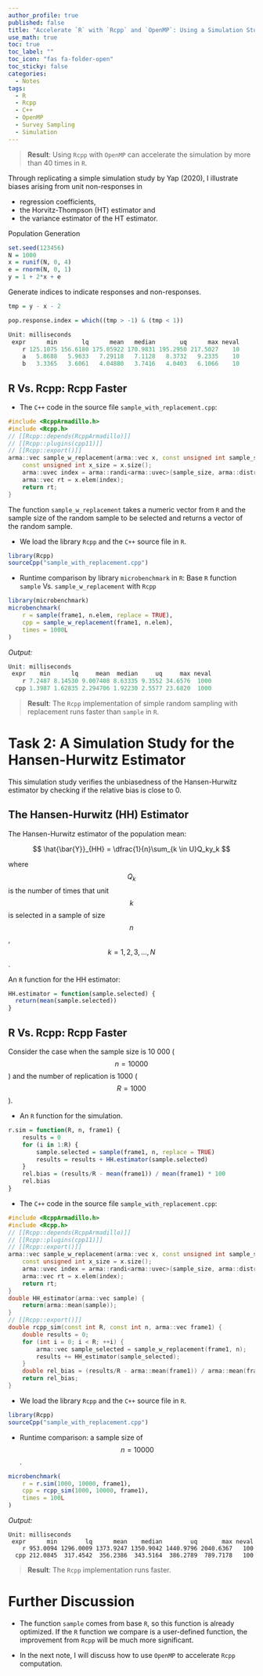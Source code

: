 ```yaml
---
author_profile: true
published: false
title: "Accelerate `R` with `Rcpp` and `OpenMP`: Using a Simulation Study of Survey with Systematic Non-responses as an Example"
use_math: true
toc: true
toc_label: ""
toc_icon: "fas fa-folder-open"
toc_sticky: false
categories:
  - Notes
tags:
  - R
  - Rcpp
  - C++
  - OpenMP
  - Survey Sampling
  - Simulation
---
```

> **Result**: Using `Rcpp` with `OpenMP` can accelerate the simulation by more than 40 times in `R`.


Through replicating a simple simulation study by Yap (2020), I illustrate biases arising from unit non-responses in 
* regression coefficients,
* the Horvitz-Thompson (HT) estimator and 
* the variance estimator of the HT estimator.
  
Population Generation
```R
set.seed(123456)
N = 1000
x = runif(N, 0, 4)
e = rnorm(N, 0, 1)
y = 1 + 2*x + e
```

Generate indices to indicate responses and non-responses.
```R
tmp = y - x - 2

pop.response.index = which((tmp > -1) & (tmp < 1))
```

```R
Unit: milliseconds
 expr      min       lq      mean   median       uq      max neval
    r 125.1075 156.6180 175.05922 170.9831 195.2950 217.5027    10
    a   5.8688   5.9633   7.29118   7.1128   8.3732   9.2335    10
    b   3.3365   3.6061   4.04880   3.7416   4.0403   6.1066    10
```

## R Vs. Rcpp: Rcpp Faster

* The `C++` code in the source file `sample_with_replacement.cpp`: 
```c++
#include <RcppArmadillo.h>
#include <Rcpp.h>
// [[Rcpp::depends(RcppArmadillo)]]
// [[Rcpp::plugins(cpp11)]]
// [[Rcpp::export()]]
arma::vec sample_w_replacement(arma::vec x, const unsigned int sample_size) {
	const unsigned int x_size = x.size();
	arma::uvec index = arma::randi<arma::uvec>(sample_size, arma::distr_param(0,x_size-1));
	arma::vec rt = x.elem(index);
	return rt;
}
```
The function `sample_w_replacement` takes a numeric vector from `R` and the sample size of the random sample 
to be selected and returns a vector of the random sample.


* We load the library `Rcpp` and the `C++` source file in `R`.
```R
library(Rcpp)
sourceCpp("sample_with_replacement.cpp")
```


* Runtime comparison by library `microbenchmark` in `R`: Base `R` function `sample` Vs. `sample_w_replacement` with `Rcpp`
```R
library(microbenchmark)
microbenchmark(
	r = sample(frame1, n.elem, replace = TRUE),
	cpp = sample_w_replacement(frame1, n.elem),
	times = 1000L
)
```
*Output:*
```R
Unit: milliseconds
 expr    min      lq     mean  median     uq     max neval
    r 7.2487 8.14530 9.007408 8.63335 9.3552 34.6576  1000
  cpp 1.3987 1.62835 2.294706 1.92230 2.5577 23.6820  1000
```
> **Result**: The `Rcpp` implementation of simple random sampling with replacement runs faster than `sample` in `R`.

# Task 2: A Simulation Study for the Hansen-Hurwitz Estimator

This simulation study verifies the unbiasedness of the Hansen-Hurwitz estimator
by checking if the relative bias is close to 0.

## The Hansen-Hurwitz (HH) Estimator
The Hansen-Hurwitz estimator of the population mean:

$$
\hat{\bar{Y}}_{HH} = \dfrac{1}{n}\sum_{k \in U}Q_ky_k
$$

where $$Q_k$$ is the number of times that unit $$k$$ is selected in a sample
of size $$n$$, $$k = 1, 2, 3, \ldots, N$$. 

An `R` function for the HH estimator:
```R
HH.estimator = function(sample.selected) {
  return(mean(sample.selected))
}
```

## R Vs. Rcpp: Rcpp Faster
Consider the case when the sample size is 10 000 ($$n = 10000$$) and the number of replication is 1000 ($$R = 1000$$).

* An `R` function for the simulation.
```R
r.sim = function(R, n, frame1) {
	results = 0
	for (i in 1:R) {
		sample.selected = sample(frame1, n, replace = TRUE)
		results = results + HH.estimator(sample.selected)
	}
	rel.bias = (results/R - mean(frame1)) / mean(frame1) * 100
	rel.bias
}
```

* The `C++` code in the source file `sample_with_replacement.cpp`: 
```c++
#include <RcppArmadillo.h>
#include <Rcpp.h>
// [[Rcpp::depends(RcppArmadillo)]]
// [[Rcpp::plugins(cpp11)]]
// [[Rcpp::export()]]
arma::vec sample_w_replacement(arma::vec x, const unsigned int sample_size) {
	const unsigned int x_size = x.size();
	arma::uvec index = arma::randi<arma::uvec>(sample_size, arma::distr_param(0,x_size-1));
	arma::vec rt = x.elem(index);
	return rt;
}
double HH_estimator(arma::vec sample) {
	return(arma::mean(sample));
}
// [[Rcpp::export()]]
double rcpp_sim(const int R, const int n, arma::vec frame1) {
	double results = 0;
	for (int i = 0; i < R; ++i) {
		arma::vec sample_selected = sample_w_replacement(frame1, n);
		results += HH_estimator(sample_selected);
	}
	double rel_bias = (results/R - arma::mean(frame1)) / arma::mean(frame1) * 100;
	return rel_bias;
}
```
* We load the library `Rcpp` and the `C++` source file in `R`.
```R
library(Rcpp)
sourceCpp("sample_with_replacement.cpp")
```

* Runtime comparison: a sample size of $$n = 10000$$.
```R
microbenchmark(
	r = r.sim(1000, 10000, frame1),
	cpp = rcpp_sim(1000, 10000, frame1),
	times = 100L
)
```
*Output:*
```
Unit: milliseconds
 expr      min        lq      mean    median        uq       max neval
    r 953.0094 1296.0009 1373.9247 1350.9042 1440.9796 2040.6367   100
  cpp 212.0845  317.4542  356.2386  343.5164  386.2789  789.7178   100
```
> **Result**: The `Rcpp` implementation runs faster.

# Further Discussion

* The function `sample` comes from base `R`, so this function is already optimized. If the `R` function we compare is a user-defined function, the improvement from `Rcpp` will be much more significant.

* In the next note, I will discuss how to use `OpenMP` to accelerate `Rcpp` computation. 